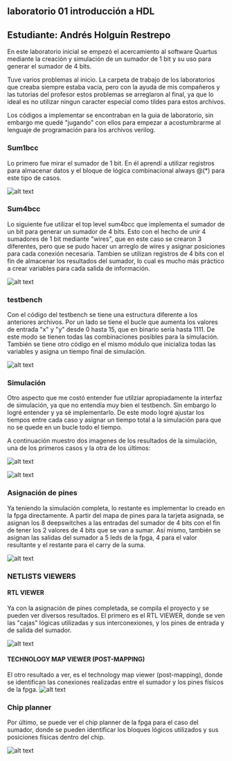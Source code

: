 ## laboratorio 01 introducción a HDL

## Estudiante: Andrés Holguín Restrepo

En este laboratorio inicial se empezó el acercamiento al software Quartus mediante la creación y simulación de un sumador de 1 bit y su uso para generar el sumador de 4 bits.


Tuve varios problemas al inicio. La carpeta de trabajo de los laboratorios que creaba siempre estaba vacía, pero con la ayuda de mis compañeros y las tutorias del profesor estos problemas se arreglaron al final, ya que lo ideal es no utilizar ningun caracter especial como tíldes para estos archivos.


Los códigos a implementar se encontraban en la guia de laboratorio, sin embargo me quedé "jugando" con ellos para empezar a acostumbrarme al lenguaje de programación para los archivos verilog.

### Sum1bcc
Lo primero fue mirar el sumador de 1 bit. En él aprendí a utilizar registros para almacenar datos y el bloque de lógica combinacional always @(*) para este tipo de casos.

![alt text](https://github.com/unal-edigital1-lab/lab00-aholguinr/blob/master/Imagenes/cod1bit.png?raw=true "Código sum1bcc")

### Sum4bcc
Lo siguiente fue utilizar el top level sum4bcc que implementa el sumador de un bit para generar un sumador de 4 bits. Esto con el hecho de unir 4 sumadores de 1 bit mediante "wires", que en este caso se crearon 3 diferentes, pero que se pudo hacer un arreglo de wires y asignar posiciones para cada conexión necesaria. Tambien se utilizan registros de 4 bits con el fin de almacenar los resultados del sumador, lo cual es mucho más práctico a crear variables para cada salida de información.

![alt text](https://github.com/unal-edigital1-lab/lab00-aholguinr/blob/master/Imagenes/cod4bit.png?raw=true "Código sum4bcc")

### testbench
Con el código del testbench se tiene una estructura diferente a los anteriores archivos. Por un lado se tiene el bucle que aumenta los valores de entrada "x" y "y" desde 0 hasta 15, que en binario sería hasta 1111. De este modo se tienen todas las combinaciones posibles para la simulación. También se tiene otro código en el mismo módulo que inicializa todas las variables y asigna un tiempo final de simulación.

![alt text](https://github.com/unal-edigital1-lab/lab00-aholguinr/blob/master/Imagenes/codtb.png?raw=true "Código testbench")


### Simulación

Otro aspecto que me costó entender fue utilziar apropiadamente la interfaz de simulación, ya que no entendía muy bien el testbench. Sin embargo lo logré entender y ya sé implementarlo. De este modo logré ajustar los tiempos entre cada caso y asignar un tiempo total a la simulación para que no se quede en un bucle todo el tiempo.

A continuación muestro dos imagenes de los resultados de la simulación, una de los primeros casos y la otra de los últimos:

![alt text](https://github.com/unal-edigital1-lab/lab00-aholguinr/blob/master/Imagenes/sim1.png?raw=true "Simulación 1")

![alt text](https://github.com/unal-edigital1-lab/lab00-aholguinr/blob/master/Imagenes/sim2.png?raw=true "Simulación 2")

### Asignación de pines

Ya teniendo la simulación completa, lo restante es implementar lo creado en la fpga directamente. A partir del mapa de pines para la tarjeta asignada, se asignan los 8 deepswitches a las entradas del sumador de 4 bits con el fin de tener los 2 valores de 4 bits que se van a sumar. Así mismo, también se asignan las salidas del sumador a 5 leds de la fpga, 4 para el valor resultante y el restante para el carry de la suma.

![alt text](https://github.com/unal-edigital1-lab/lab00-aholguinr/blob/master/Imagenes/pinplanner.png?raw=true "Asignación de pines")


### NETLISTS VIEWERS

#### RTL VIEWER
Ya con la asignación de pines completada, se compila el proyecto y se pueden ver diversos resultados. El primero es el RTL VIEWER, donde se ven las "cajas" lógicas utilizadas y sus interconexiones, y los pines de entrada y de salida del sumador.

![alt text](https://github.com/unal-edigital1-lab/lab00-aholguinr/blob/master/Imagenes/rtlviewer.png?raw=true "rtl viewer")

#### TECHNOLOGY MAP VIEWER (POST-MAPPING)

El otro resultado a ver, es el technology map viewer (post-mapping), donde se identifican las conexiones realizadas entre el sumador y los pines físicos de la fpga.
![alt text](https://github.com/unal-edigital1-lab/lab00-aholguinr/blob/master/Imagenes/tmvpm.png?raw=true "technology map viewer (post-mapping)")

### Chip planner

Por último, se puede ver el chip planner de la fpga para el caso del sumador, donde se pueden identificar los bloques lógicos utilizados y sus posiciones físicas dentro del chip.

![alt text](https://github.com/unal-edigital1-lab/lab00-aholguinr/blob/master/Imagenes/chipplanner.png?raw=true "Chip planner(post-mapping)")
